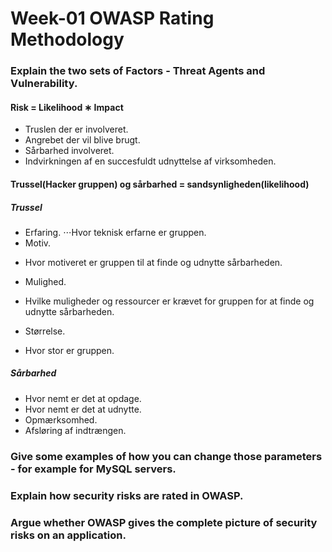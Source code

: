 # Week-01 OWASP Rating Methodology


### Explain the two sets of Factors - Threat Agents and Vulnerability.
#### Risk = Likelihood ∗ Impact
* Truslen der er involveret.
* Angrebet der vil blive brugt.
* Sårbarhed involveret.
* Indvirkningen af en succesfuldt udnyttelse af virksomheden.

#### Trussel(Hacker gruppen) og sårbarhed = sandsynligheden(likelihood)
##### Trussel
* Erfaring.
⋅⋅⋅Hvor teknisk erfarne er gruppen.
* Motiv.
- Hvor motiveret er gruppen til at finde og udnytte sårbarheden.
* Mulighed.
- Hvilke muligheder og ressourcer er krævet for gruppen for at finde og udnytte sårbarheden.
* Størrelse.
- Hvor stor er gruppen.

##### Sårbarhed
* Hvor nemt er det at opdage.
* Hvor nemt er det at udnytte.
* Opmærksomhed.
* Afsløring af indtrængen.



### Give some examples of how you can change those parameters - for example for MySQL servers.


### Explain how security risks are rated in OWASP.


### Argue whether OWASP gives the complete picture of security risks on an application.
